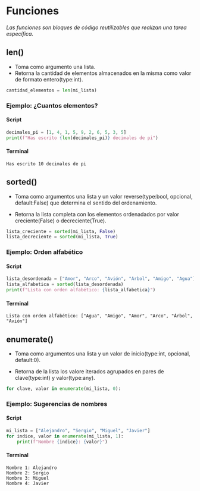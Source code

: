 # Funciones

*Las funciones son bloques de código reutilizables que realizan una tarea específica.*

## len()

- Toma como argumento una lista.
- Retorna la cantidad de elementos almacenados en la misma como valor de formato entero(type:int).

```python
cantidad_elementos = len(mi_lista)
```

### Ejemplo: ¿Cuantos elementos?

#### Script

```python
decimales_pi = [1, 4, 1, 5, 9, 2, 6, 5, 3, 5]
print(f"Has escrito {len(decimales_pi)} decimales de pi")
```

#### Terminal

```
Has escrito 10 decimales de pi
```

## sorted()

- Toma como argumentos una lista y un valor reverse(type:bool, opcional, default:False) que determina el sentido del ordenamiento.

- Retorna la lista completa con los elementos ordenadados por valor creciente(False) o decreciente(True).

```python
lista_creciente = sorted(mi_lista, False)
lista_decreciente = sorted(mi_lista, True)
```

### Ejemplo: Orden alfabético

#### Script

```python
lista_desordenada = ["Amor", "Arco", "Avión", "Árbol", "Amigo", "Agua"]
lista_alfabetica = sorted(lista_desordenada)
print(f"Lista con orden alfabético: {lista_alfabetica}")
```

#### Terminal

```
Lista con orden alfabético: ["Agua", "Amigo", "Amor", "Arco", "Árbol", "Avión"]
```

## enumerate()

- Toma como argumentos una lista y un valor de inicio(type:int, opcional, default:0).

- Retorna de la lista los valore iterados agrupados en pares de clave(type:int) y valor(type:any).

```python
for clave, valor in enumerate(mi_lista, 0):
```

### Ejemplo: Sugerencias de nombres

#### Script

```python
mi_lista = ["Alejandro", "Sergio", "Miguel", "Javier"]
for indice, valor in enumerate(mi_lista, 1):
    print(f"Nombre {indice}: {valor}")
```

#### Terminal

```
Nombre 1: Alejandro
Nombre 2: Sergio
Nombre 3: Miguel
Nombre 4: Javier
```